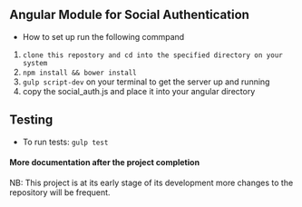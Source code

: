 ## Angular Module for Social Authentication


* How to set up run the following commpand
1. ``` clone this repostory and cd into the specified directory on your system ```
2. ```npm install && bower install ```
3. ``` gulp script-dev ``` on your terminal to get the server up and running
4. copy the social_auth.js and place it into your angular directory

## Testing
* To run tests:
``` gulp test ```

#### More documentation after the project completion

NB: This project is at its early stage of its development more changes to the repository will be frequent.
